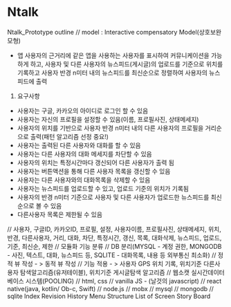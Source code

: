 # Ntalk
Ntalk_Prototype
outline // model : Interactive compensatory Model(상호보완 모형)
- 앱 사용자의 근거리에 같은 앱을 사용하는 사용자를 표시하여 커뮤니케이션을 가능하게 하고, 사용자 및 다른 사용자의 뉴스피드(게시글)의 업로드를 기준으로 위치를 기록하고 사용자 반경 n미터 내의 뉴스피드를 최신순으로 정렬하여 사용자의 뉴스피드에 출력

1. 요구사항
 - 사용자는 구글, 카카오의 아이디로 로그인 할 수 있음
 - 사용자는 자신의 프로필을 설정할 수 있음(이름, 프로필사진, 상태메세지)
 - 사용자의 위치를 기반으로 사용자 반경 n미터 내의 다른 사용자의 프로필을 거리순으로 출력(패턴 알고리즘 선정 중요!)
 - 사용자는 출력된 다른 사용자와 대화를 할 수 있음
 - 사용자는 다른 사용자의 대화 메세지를 차단할 수 있음
 - 사용자의 위치는 특정시간마다 갱신되어 다른 사용자가 출력 됨
 - 사용자는 버튼액션을 통해 다른 사용자 목록을 갱신할 수 있음
 - 사용자는 다른 사용자와의 대화목록을 삭제할 수 있음
 - 사용자는 뉴스피드를 업로드할 수 있고, 업로드 기준의 위치가 기록됨
 - 사용자의 반경 n미터 기준으로 사용자 및 다른 사용자가 업로드한 뉴스피드를 최신순으로 볼 수 있음
 - 다른사용자 목록은 제한될 수 있음
 
 // 사용자, 구글ID, 카카오ID, 프로필, 설정, 사용자이름, 프로필사진, 상태메세지, 위치, 반경, 다른사용자, 거리, 대화, 차단, 특정시간, 갱신, 목록, 대화삭제, 뉴스피드, 업로드, 기준, 최신순, 제한
 // 모듈화 기능 분류
 // DB 분리(MYSQL - 계정 권한, MONGODB - 사진, 텍스트, 대화, 뉴스피드 등, SQLITE - 대화목록, 내용 등 외부통신 최소화)
 // 정적 뷰 작성 - > 동적 뷰 작성
 // 기능 적용 - > 사용자 GPS 위치 기록, 위치기준 다른사용자 탐색알고리즘(유저테이블), 위치기준 게시글탐색 알고리즘
 // 웹소캣 실시간데이터베이스 시스템(POOLING)
 // html, css
 // vanilla JS - (날것의 javascript)
 // react native(java, kotlin/ Ob-c, Swift)
 // node.js
 // mobx
 // mysql
 // mongodb
 // sqlite
Index
 Revision History
 Menu Structure
 List of Screen
 Story Board
